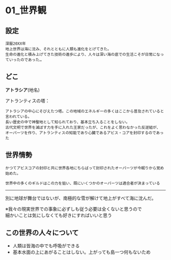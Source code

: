 # 01_世界観

## 設定

```
深暦20XX年
地上世界は海に沈み、それとともに人類も進化をとげてきた。  
生命の進化と積み上げてきた技術の進歩により、人々は深い海の底での生活こそが日常になっていったのであった…
```

## どこ

**アトラシア**(地名)

アトランティスの塔：  
```
アトラシアの中心にそびえたつ塔。この地域のエネルギーの多くはここから普及されていると言われている。  
長い歴史の中で神聖地として知られており、基本立ち入ることをしない。  
古代文明で世界を滅ぼす力を手に入れた王家だったが、これをよく思わなかった反逆組が、  
オーパーツを作り、アトランティスの知能であり心臓であるアビス・コアを封印するのであった  
```

## 世界情勢

```
かつてアビスコアの封印と共に世界各地にちらばって封印されたオーパーツが今眠りから覚め始めた。

世界中の多くのギルドはこの力を狙い、既にいくつかのオーパーツは適合者が決まっている
```

---

別に地球が舞台ではないが、南極的な雪が解けて地上がすべて海に沈んだ。  

※我々の現実世界での事象に必ずしも従う必要は全くないと思うので  
細かいことは気にしなくても好きにすればいいと思う

## この世界の人々について

- 人類は皆海の中でも呼吸ができる  
- 基本水面の上にあがることはしない。上がっても島一つ何もないため
